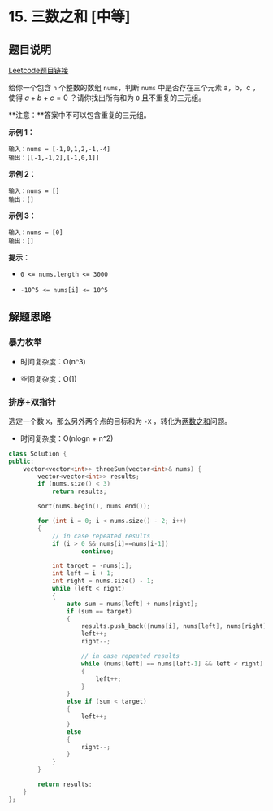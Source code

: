 # 15. 三数之和 [中等]



## 题目说明

[Leetcode题目链接](https://leetcode-cn.com/problems/3sum/)

给你一个包含 `n` 个整数的数组 `nums`，判断 `nums` 中是否存在三个元素 a，b，c ，使得  $a + b + c = 0$  ？请你找出所有和为 `0` 且不重复的三元组。



**注意：**答案中不可以包含重复的三元组。



**示例 1：**

```
输入：nums = [-1,0,1,2,-1,-4]
输出：[[-1,-1,2],[-1,0,1]]
```

**示例 2：**

```
输入：nums = []
输出：[]
```

**示例 3：**

```
输入：nums = [0]
输出：[]
```



**提示：**

- `0 <= nums.length <= 3000`

- `-10^5 <= nums[i] <= 10^5`





## 解题思路

### 暴力枚举

- 时间复杂度：O(n^3)

- 空间复杂度：O(1)



### 排序+双指针

选定一个数 `X`，那么另外两个点的目标和为 `-X` ，转化为[两数之和](./0001%20两数之和.md)问题。

- 时间复杂度：O(nlogn + n^2)



```C++
class Solution {
public:
    vector<vector<int>> threeSum(vector<int>& nums) {
        vector<vector<int>> results;
        if (nums.size() < 3)
            return results;

        sort(nums.begin(), nums.end());

        for (int i = 0; i < nums.size() - 2; i++)
        {
            // in case repeated results
            if (i > 0 && nums[i]==nums[i-1])
                    continue;

            int target = -nums[i];
            int left = i + 1;
            int right = nums.size() - 1;
            while (left < right)
            {
                auto sum = nums[left] + nums[right];
                if (sum == target)
                {
                    results.push_back({nums[i], nums[left], nums[right]});
                    left++;
                    right--;

                    // in case repeated results
                    while (nums[left] == nums[left-1] && left < right)
                    {
                        left++;
                    }
                }
                else if (sum < target)
                {
                    left++;
                }
                else
                {
                    right--;
                }
            }
        }

        return results;
    }
};
```

